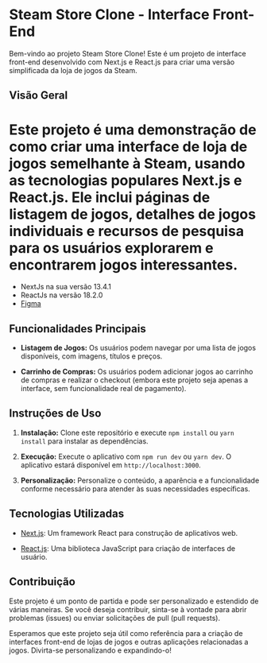 # Steam Store Clone - Interface Front-End

Bem-vindo ao projeto Steam Store Clone! Este é um projeto de interface front-end desenvolvido com Next.js e React.js para criar uma versão simplificada da loja de jogos da Steam.

## Visão Geral

Este projeto é uma demonstração de como criar uma interface de loja de jogos semelhante à Steam, usando as tecnologias populares Next.js e React.js. Ele inclui páginas de listagem de jogos, detalhes de jogos individuais e recursos de pesquisa para os usuários explorarem e encontrarem jogos interessantes.
=======
- NextJs na sua versão 13.4.1
- ReactJs na versão 18.2.0
- [Figma](https://www.figma.com/file/ZgXjnDw8VuG4hmdgpU4Y91/DevSteam?type=design&node-id=0-1&mode=design)

## Funcionalidades Principais

- **Listagem de Jogos:** Os usuários podem navegar por uma lista de jogos disponíveis, com imagens, títulos e preços.

- **Carrinho de Compras:** Os usuários podem adicionar jogos ao carrinho de compras e realizar o checkout (embora este projeto seja apenas a interface, sem funcionalidade real de pagamento).

## Instruções de Uso

1. **Instalação:** Clone este repositório e execute `npm install` ou `yarn install` para instalar as dependências.

2. **Execução:** Execute o aplicativo com `npm run dev` ou `yarn dev`. O aplicativo estará disponível em `http://localhost:3000`.

3. **Personalização:** Personalize o conteúdo, a aparência e a funcionalidade conforme necessário para atender às suas necessidades específicas.

## Tecnologias Utilizadas

- [Next.js](https://nextjs.org/): Um framework React para construção de aplicativos web.

- [React.js](https://reactjs.org/): Uma biblioteca JavaScript para criação de interfaces de usuário.

## Contribuição

Este projeto é um ponto de partida e pode ser personalizado e estendido de várias maneiras. Se você deseja contribuir, sinta-se à vontade para abrir problemas (issues) ou enviar solicitações de pull (pull requests).

Esperamos que este projeto seja útil como referência para a criação de interfaces front-end de lojas de jogos e outras aplicações relacionadas a jogos. Divirta-se personalizando e expandindo-o!
